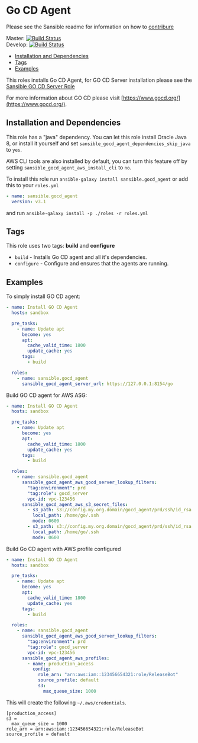 # Go CD Agent

Please see the Sansible readme for information on how to
[contribure](https://github.com/sansible/sansible)

Master: [![Build Status](https://travis-ci.org/sansible/gocd_agent.svg?branch=master)](https://travis-ci.org/sansible/gocd_agent)  
Develop: [![Build Status](https://travis-ci.org/sansible/gocd_agent.svg?branch=develop)](https://travis-ci.org/sansible/gocd_agent)

* [Installation and Dependencies](#installation-and-dependencies)
* [Tags](#tags)
* [Examples](#examples)

This roles installs Go CD Agent, for GO CD Server installation please
see the [Sansible GO CD Server Role](https://github.com/sansible/gocd_server)

For more information about GO CD please visit
[https://www.gocd.org/](https://www.gocd.org/).


## Installation and Dependencies

This role has a "java" dependency. You can let this role install Oracle
Java 8, or install it yourself and set
`sansible_gocd_agent_dependencies_skip_java` to `yes`.

AWS CLI tools are also installed by default, you can turn this feature off
by setting `sansible_gocd_agent_aws_install_cli` to `no`.

To install this role run `ansible-galaxy install sansible.gocd_agent`
or add this to your `roles.yml`

```YAML
- name: sansible.gocd_agent
  version: v3.1
```

and run `ansible-galaxy install -p ./roles -r roles.yml`


## Tags

This role uses two tags: **build** and **configure**

* `build` - Installs Go CD agent and all it's dependencies.
* `configure` - Configure and ensures that the agents are running.


## Examples

To simply install GO CD agent:

```YAML
- name: Install GO CD Agent
  hosts: sandbox

  pre_tasks:
    - name: Update apt
      become: yes
      apt:
        cache_valid_time: 1800
        update_cache: yes
      tags:
        - build

  roles:
    - name: sansible.gocd_agent
      sansible_gocd_agent_server_url: https://127.0.0.1:8154/go
```

Build GO CD agent for AWS ASG:

```YAML
- name: Install GO CD Agent
  hosts: sandbox

  pre_tasks:
    - name: Update apt
      become: yes
      apt:
        cache_valid_time: 1800
        update_cache: yes
      tags:
        - build

  roles:
    - name: sansible.gocd_agent
      sansible_gocd_agent_aws_gocd_server_lookup_filters:
        "tag:environment": prd
        "tag:role": gocd_server
        vpc-id: vpc-123456
      sansible_gocd_agent_aws_s3_secret_files:
        - s3_path: s3://config.my.org.domain/gocd_agent/prd/ssh/id_rsa
          local_path: /home/go/.ssh
          mode: 0600
        - s3_path: s3://config.my.org.domain/gocd_agent/prd/ssh/id_rsa.pub
          local_path: /home/go/.ssh
          mode: 0600
```

Build Go CD agent with AWS profile configured

```YAML
- name: Install GO CD Agent
  hosts: sandbox

  pre_tasks:
    - name: Update apt
      become: yes
      apt:
        cache_valid_time: 1800
        update_cache: yes
      tags:
        - build

  roles:
    - name: sansible.gocd_agent
      sansible_gocd_agent_aws_gocd_server_lookup_filters:
        "tag:environment": prd
        "tag:role": gocd_server
        vpc-id: vpc-123456
      sansible_gocd_agent_aws_profiles:
        - name: production_access
          config:
            role_arn: "arn:aws:iam::123456654321:role/ReleaseBot"
            source_profile: default
            s3:
              max_queue_size: 1000
```

This will create the following `~/.aws/credentials`.

```
[production_access]
s3 =
  max_queue_size = 1000
role_arn = arn:aws:iam::123456654321:role/ReleaseBot
source_profile = default
```
